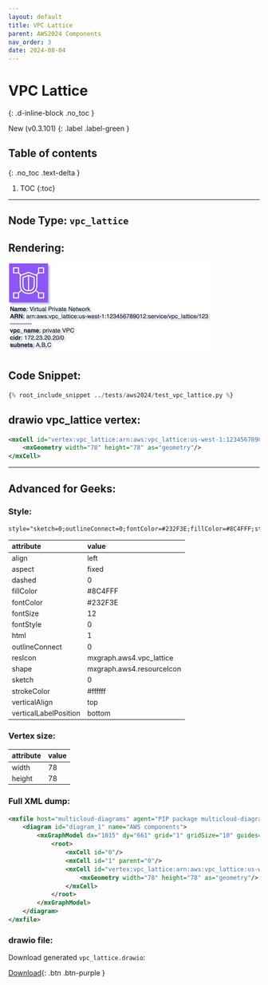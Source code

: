 ```yaml
---
layout: default
title: VPC Lattice
parent: AWS2024 Components
nav_order: 3
date: 2024-08-04
---
```


# VPC Lattice
{: .d-inline-block .no_toc }

New (v0.3.101)
{: .label .label-green }

## Table of contents
{: .no_toc .text-delta }

1. TOC
{:toc}

---


## Node Type: ``vpc_lattice``

## Rendering:

![lambda](output/jpg/vpc_lattice.jpg)

## Code Snippet:

```python
{% root_include_snippet ../tests/aws2024/test_vpc_lattice.py %}
```

## drawio vpc_lattice vertex:

```xml
<mxCell id="vertex:vpc_lattice:arn:aws:vpc_lattice:us-west-1:123456789012:service/vpc_lattice/123" parent="1" vertex="1">
    <mxGeometry width="78" height="78" as="geometry"/>
</mxCell>
```
---

## Advanced for Geeks:

### Style:
```html
style="sketch=0;outlineConnect=0;fontColor=#232F3E;fillColor=#8C4FFF;strokeColor=#ffffff;dashed=0;verticalLabelPosition=bottom;verticalAlign=top;align=left;html=1;fontSize=12;fontStyle=0;aspect=fixed;shape=mxgraph.aws4.resourceIcon;resIcon=mxgraph.aws4.vpc_lattice;"
```

| attribute | value |
|:----------|:------|
|align| left |
|aspect| fixed |
|dashed| 0 |
|fillColor| #8C4FFF |
|fontColor| #232F3E |
|fontSize| 12 |
|fontStyle| 0 |
|html| 1 |
|outlineConnect| 0 |
|resIcon| mxgraph.aws4.vpc_lattice |
|shape| mxgraph.aws4.resourceIcon |
|sketch| 0 |
|strokeColor| #ffffff |
|verticalAlign| top |
|verticalLabelPosition| bottom |

### Vertex size:

| attribute | value |
|:---------|:-----------|
| width    | 78  |
| height   |78|

### Full XML dump:
```xml
<mxfile host="multicloud-diagrams" agent="PIP package multicloud-diagrams. Generate resources in draw.io compatible format for Cloud infrastructure. Copyrights @ Roman Tsypuk 2023. MIT license." type="MultiCloud">
    <diagram id="diagram_1" name="AWS components">
        <mxGraphModel dx="1015" dy="661" grid="1" gridSize="10" guides="1" tooltips="1" connect="1" arrows="1" fold="1" page="1" pageScale="1" pageWidth="850" pageHeight="1100" math="0" shadow="1">
            <root>
                <mxCell id="0"/>
                <mxCell id="1" parent="0"/>
                <mxCell id="vertex:vpc_lattice:arn:aws:vpc_lattice:us-west-1:123456789012:service/vpc_lattice/123" value="&lt;b&gt;Name&lt;/b&gt;: Virtual Private Network&lt;BR&gt;&lt;b&gt;ARN&lt;/b&gt;: arn:aws:vpc_lattice:us-west-1:123456789012:service/vpc_lattice/123&lt;BR&gt;-----------&lt;BR&gt;&lt;b&gt;vpc_name&lt;/b&gt;: private VPC&lt;BR&gt;&lt;b&gt;cidr&lt;/b&gt;: 172.23.20.20/0&lt;BR&gt;&lt;b&gt;subnets&lt;/b&gt;: A,B,C" style="sketch=0;outlineConnect=0;fontColor=#232F3E;fillColor=#8C4FFF;strokeColor=#ffffff;dashed=0;verticalLabelPosition=bottom;verticalAlign=top;align=left;html=1;fontSize=12;fontStyle=0;aspect=fixed;shape=mxgraph.aws4.resourceIcon;resIcon=mxgraph.aws4.vpc_lattice;" parent="1" vertex="1">
                    <mxGeometry width="78" height="78" as="geometry"/>
                </mxCell>
            </root>
        </mxGraphModel>
    </diagram>
</mxfile>
```

### drawio file:

Download generated ``vpc_lattice.drawio``:

[Download](output/drawio/vpc_lattice.drawio){: .btn .btn-purple }